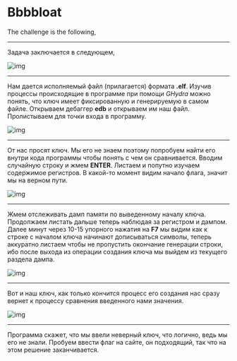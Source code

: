 # Bbbbloat

The challenge is the following,
___
Задача заключается в следующем,

![img](https://user-images.githubusercontent.com/60939699/166116624-cd0622ff-245c-4db3-89fa-3d9193d5c270.png)


___
Нам дается исполняемый файл (прилагается) формата **.elf**. Изучив процессы происходящие в программе при помощи *GHydra* можно понять, что ключ имеет фиксированную и генерируемую в самом файле.
Открываем дебаггер **edb** и открываем им наш файл. Пролистываем для точки входа в программу.

![img](https://user-images.githubusercontent.com/60939699/166116457-6c131848-d3f1-4c92-a7c6-749f559ce83b.jpg)


___
От нас просят ключ. Мы его не знаем поэтому попробуем найти его внутри кода программы чтобы понять с чем он сравнивается. Вводим случайную строку и жмем **ENTER**.
Листаем и попутно изучаем содержимое регистров. В какой-то момент видим начало флага, значит мы на верном пути.

![img](https://user-images.githubusercontent.com/60939699/166116458-50eaf9aa-124e-424a-beb3-9fb0e5ead0c7.jpg)


___
Жмем отслеживать дамп памяти по выведенному началу ключа.
Продолжаем листать дальше теперь наблюдая за регистром и дампом.
Далее минут через 10-15 упорного нажатия на **F7** мы видим как к строке с началом ключа начинают дописываться символы, теперь аккуратно листаем чтобы не пропустить окончание генерации строки, ибо после выхода из операции создания ключа мы выйдем из текущего раздела дампа.

![img](https://user-images.githubusercontent.com/60939699/166116461-a17c0955-5ab4-46c0-9984-6bc77eec840b.jpg)


___
Вот и наш ключ, как только кончится процесс его создания нас сразу вернет к процессу сравнения введенного нами значения.

![img](https://user-images.githubusercontent.com/60939699/166116462-0dca96d8-d16c-4902-a94b-3c0fb7c19219.jpg)


___
Программа скажет, что мы ввели неверный ключ, что логично, ведь мы его не знали. Пробуем ввести флаг на сайте, он подходящий, так что на этом решение заканчивается.

